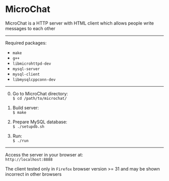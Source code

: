 # MicroChat

MicroChat is a HTTP server with HTML client which allows people write messages to each other

---

Required packages:
+ `make`  
+ `g++`  
+ `libmicrohttpd-dev`  
+ `mysql-server`  
+ `mysql-client`  
+ `libmysqlcppconn-dev`  

---

0. Go to MicroChat directory:  
`$ cd /path/to/microchat/`

1. Build server:  
`$ make`

2. Prepare MySQL database:  
`$ ./setupdb.sh`

3. Run:  
`$ ./run`

---

Access the server in your browser at:  
`http://localhost:8888`

The client tested only in `Firefox` browser version >= 31 
and may be shown incorrect in other browsers
